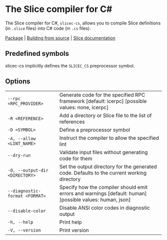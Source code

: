 # The Slice compiler for C#

The Slice compiler for C#, `slicec-cs`, allows you to compile Slice definitions (in `.slice` files) into C# code (in
`.cs` files).

[Package][package] | [Building from source][building] | [Slice documentation][slice-documentation]

## Predefined symbols

slicec-cs implicitly defines the `SLICEC_CS` preprocessor symbol.

## Options

|                                |                                                                                                          |
|--------------------------------|----------------------------------------------------------------------------------------------------------|
| `--rpc <RPC_PROVIDER>`         | Generate code for the specified RPC framework [default: icerpc] [possible values: none, icerpc]          |
| `-R <REFERENCE>`               | Add a directory or Slice file to the list of references                                                  |
| `-D <SYMBOL>`                  | Define a preprocessor symbol                                                                             |
| `-A, --allow <LINT_NAME>`      | Instruct the compiler to allow the specified lint                                                        |
| `--dry-run`                    | Validate input files without generating code for them                                                    |
| `-O, --output-dir <DIRECTORY>` | Set the output directory for the generated code. Defaults to the current working directory               |
| `--diagnostic-format <FORMAT>` | Specify how the compiler should emit errors and warnings [default: human] [possible values: human, json] |
| `--disable-color`              | Disable ANSI color codes in diagnostic output                                                            |
| `-h, --help`                   | Print help                                                                                               |
| `-V, --version`                | Print version                                                                                            |

[package]:  https://www.nuget.org/packages/IceRpc.Slice.Tools
[building]: ../../BUILDING.md
[slice-documentation]: https://docs.testing.zeroc.com/slice
